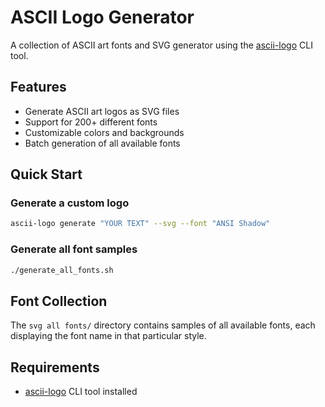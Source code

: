 # ASCII Logo Generator

A collection of ASCII art fonts and SVG generator using the [ascii-logo](https://github.com/ykhli/ascii-logo) CLI tool.

## Features

- Generate ASCII art logos as SVG files
- Support for 200+ different fonts
- Customizable colors and backgrounds
- Batch generation of all available fonts

## Quick Start

### Generate a custom logo
```bash
ascii-logo generate "YOUR TEXT" --svg --font "ANSI Shadow"
```

### Generate all font samples
```bash
./generate_all_fonts.sh
```

## Font Collection

The `svg all fonts/` directory contains samples of all available fonts, each displaying the font name in that particular style.

## Requirements

- [ascii-logo](https://github.com/ykhli/ascii-logo) CLI tool installed
